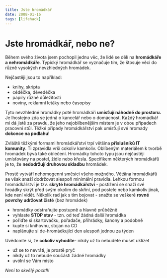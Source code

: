 ```yaml
---
title: Jste hromádkář
date: 2008-01-16
tags: [lifehack]
---
```


# Jste hromádkář, nebo ne?

Během svého života jsem pochopil jednu věc, že lidé se dělí na **hromádkáře a nehromádkáře**. 
Typický hromádkář se vyznačuje tím, že štosuje věci do různě vysokých nevzhledných hromádek.

Nejčastěji jsou to například:

- knihy, skripta
- cédéčka, dévedéčka
- papíry různé důležitosti
- noviny, reklamní letáky nebo časopisy

Tyto nevzhledné hromádky poté hromádkáři **umísťují náhodně do prostoru.** Je lhostejno zda se jedná o kancelář nebo o domácnost. Každý hromádkář mi dá jistě za pravdu, že jeho nejoblíbenějším místem je v obou případech pracovní stůl. Těžké případy hromádkářství pak umísťují své hromady **dokonce na podlahu**! 

Zvláště těžkými formami hromádkářství trpí většina **příslušníků IT komunity**. Ti zpravidla vrší cokoliv kamkoliv.  Oblíbeným materiálem k tvorbě hromádek bývá také oblečení. Hromádky tohoto typu jsou nejčastěji umísťovány na postel, židle nebo křesla. Specifikem některých hromádkářů je to, že **nedodržují druhovou skladbu** hromádek.

Prostě vytváří nehomogenní směsici všeho možného. Většina hromádkářů se však 
snaží dodržovat alespoň minimální pravidla. Lehkou formou hromádkářství je tzv. **skryté hromádkářství** - postižení se snaží své hroádky skrýt před svým okolím do skříní, pod postele nebo kamkoliv jinak, kde není vidět. Několik rad jak s tím bojovat - snažte se veškeré **rovné povrchy udržovat čisté** (bez hromádek)

- hromádky odstraňujte postupně a hlavně průběžně
- vyhlaste **STOP stav** - tzn. od teď žádná další hromádka
- pořiďte si skartovačku, pořadače, přihrádky, šanony a podobně
- kupte si knihovnu, stojan na CD
- naplánujte si de-hromádkující den alespoň jednou za týden

Uvědomte si, že **cokoliv vyhodíte**- nikdy už to nebudete muset uklízet

- už se to nevrátí, je prostě pryč
- nikdy už to nebude součástí žádné hromádky
- uvólní se Vám místo

*Není to skvělý pocit!!!*
